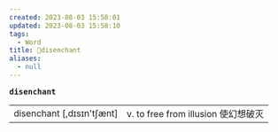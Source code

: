 ```yaml
---
created: 2023-08-03 15:58:01
updated: 2023-08-03 15:58:10
tags:
  - Word
title: 📖disenchant
aliases:
  - null
---
```


<pre><strong>disenchant</strong></pre>
|   |   |
|---|---|
|disenchant [,dɪsɪn'tʃænt]|v. to free from illusion 使幻想破灭|